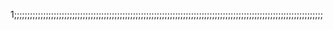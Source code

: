 1;;;;;;;;;;;;;;;;;;;;;;;;;;;;;;;;;;;;;;;;;;;;;;;;;;;;;;;;;;;;;;;;;;;;;;;;;;;;;;;;;;;;;;;;;;;;;;;;;;;;;;;;;;;;;;;;;;;;;
